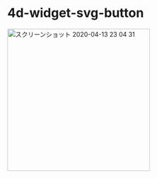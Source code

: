 # 4d-widget-svg-button

<img width="322" alt="スクリーンショット 2020-04-13 23 04 31" src="https://user-images.githubusercontent.com/1725068/79126588-39d82d80-7ddb-11ea-86ae-5fa10ae52727.png">
